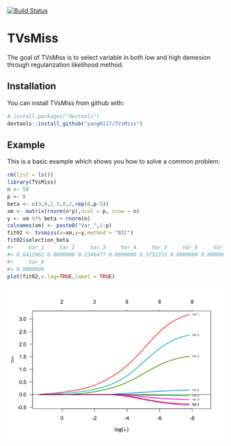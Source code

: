 
<!-- README.md is generated from README.Rmd. Please edit that file -->

[![Build
Status](https://travis-ci.org/yang0117/TVsMiss.svg?branch=master)](https://travis-ci.org/yang0117/TVsMiss)

# TVsMiss

The goal of TVsMiss is to select variable in both low and high demesion
through regularization likelihood method.

## Installation

You can install TVsMiss from github with:

``` r
# install.packages("devtools")
devtools::install_github("yang0117/TVsMiss")
```

## Example

This is a basic example which shows you how to solve a common problem:

``` r
rm(list = ls())
library(TVsMiss)
n <- 50
p <- 8
beta <- c(3,0,1.5,0,2,rep(0,p-5))
xm <- matrix(rnorm(n*p),ncol = p, nrow = n)
y <- xm %*% beta + rnorm(n)
colnames(xm) <- paste0("Var_",1:p)
fit02 <- tvsmiss(x=xm,y=y,method = "BIC")
fit02$selection_beta
#>     Var_1     Var_2     Var_3     Var_4     Var_5     Var_6     Var_7 
#> 0.6412962 0.0000000 0.2346477 0.0000000 0.3752233 0.0000000 0.0000000 
#>     Var_8 
#> 0.0000000
plot(fit02,x.log=TRUE,label = TRUE)
```

![](README-example-1.png)<!-- -->
